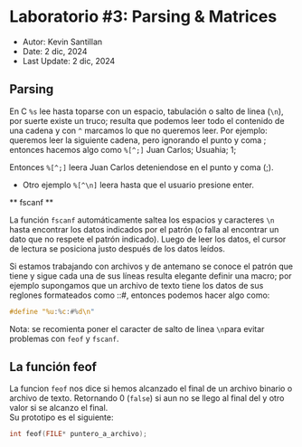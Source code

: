 # Laboratorio #3: Parsing & Matrices
* Autor: Kevin Santillan
* Date: 2 dic, 2024
* Last Update: 2 dic, 2024

## Parsing 

En C `%s` lee hasta toparse con un espacio, tabulación o salto de linea (`\n`), por suerte existe un truco; resulta que podemos leer todo el contenido de una cadena y con `^` marcamos lo que no queremos leer. Por ejemplo:<br>
queremos leer la siguiente cadena, pero ignorando el punto y coma ; entonces hacemos algo como `%[^;]` 
Juan Carlos; Usuahia; 1;<br>

Entonces `%[^;]` leera Juan Carlos deteniendose en el punto y coma (;).<br>

* Otro ejemplo `%[^\n]` leera hasta que el usuario presione enter.<br>

** fscanf **<br>

La función `fscanf` automáticamente saltea los espacios y caracteres `\n` hasta encontrar los datos indicados por el patrón (o falla al encontrar un dato que no respete el patrón indicado). Luego de leer los datos, el cursor de lectura se posiciona justo después de los datos leídos.<br>

Si estamos trabajando con archivos y de antemano se conoce el patrón que tiene y sigue cada una de sus líneas resulta elegante definir una macro;
por ejemplo supongamos que un archivo de texto tiene los datos de sus reglones formateados como <unsigned int>:<char>:#<int>, entonces podemos hacer algo como:

```C
#define "%u:%c:#%d\n"
```

Nota: se recomienta poner el caracter de salto de linea `\n`para evitar problemas con `feof` y `fscanf`.

## La función feof

La funcion `feof` nos dice si hemos alcanzado el final de un archivo binario o archivo de texto. Retornando $0$ (`false`) si aun no se llego al final del y otro valor si se alcanzo el final.<br>
Su prototipo es el siguiente:<br>

```C
int feof(FILE* puntero_a_archivo);
```

